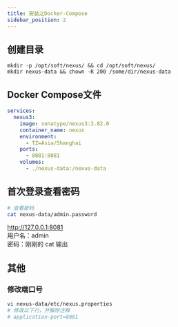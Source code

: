 ```yaml
---
title: 安装之Docker-Compose
sidebar_position: 2
---
```


## 创建目录
```shell
mkdir -p /opt/soft/nexus/ && cd /opt/soft/nexus/
mkdir nexus-data && chown -R 200 /some/dir/nexus-data
```

## Docker Compose文件
```yml
services:
  nexus3:
    image: sonatype/nexus3:3.82.0
    container_name: nexus
    environment:
      - TZ=Asia/Shanghai
    ports:
      - 8081:8081
    volumes:
      - ./nexus-data:/nexus-data
```

## 首次登录查看密码

```bash
# 查看密码
cat nexus-data/admin.password
```

http://127.0.0.1:8081  
用户名：admin  
密码：刚刚的 cat 输出  

## 其他

### 修改端口号
```bash
vi nexus-data/etc/nexus.properties
# 修改以下行，并解除注释
# application-port=8081
```